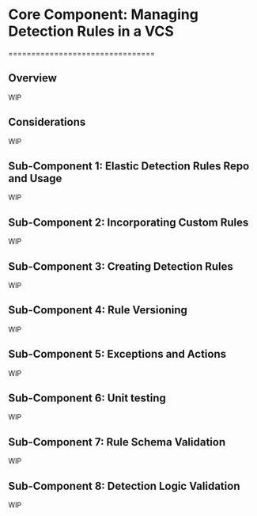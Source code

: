 # Core Component: Managing Detection Rules in a VCS
================================

## Overview
WIP

## Considerations
WIP

## Sub-Component 1: Elastic Detection Rules Repo and Usage
WIP

## Sub-Component 2: Incorporating Custom Rules
WIP

## Sub-Component 3: Creating Detection Rules
WIP

## Sub-Component 4: Rule Versioning
WIP

## Sub-Component 5: Exceptions and Actions
WIP

## Sub-Component 6: Unit testing
WIP

## Sub-Component 7: Rule Schema Validation
WIP

## Sub-Component 8: Detection Logic Validation
WIP

